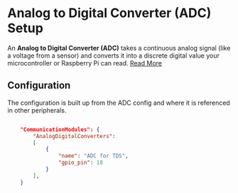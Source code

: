 # Analog to Digital Converter (ADC) Setup

An **Analog to Digital Converter (ADC)** takes a continuous analog signal (like a voltage from a sensor) and converts it into a discrete digital value your microcontroller or Raspberry Pi can read. [Read More](explainer.md)


## Configuration
The configuration is built up from the ADC config and where it is referenced in other peripherals.

```json

    "CommunicationModules": {
        "AnalogDigitalConverters": 
        [
            {
                "name": "ADC for TDS",
                "gpio_pin": 18
            }
        ],
    }

```